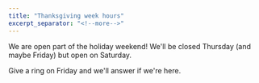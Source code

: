 ```yaml
---
title: "Thanksgiving week hours"
excerpt_separator: "<!--more-->"
---
```


We are open part of the holiday weekend! We'll be closed Thursday (and maybe Friday) but open on Saturday.

<!--more-->

Give a ring on Friday and we'll answer if we're here. 